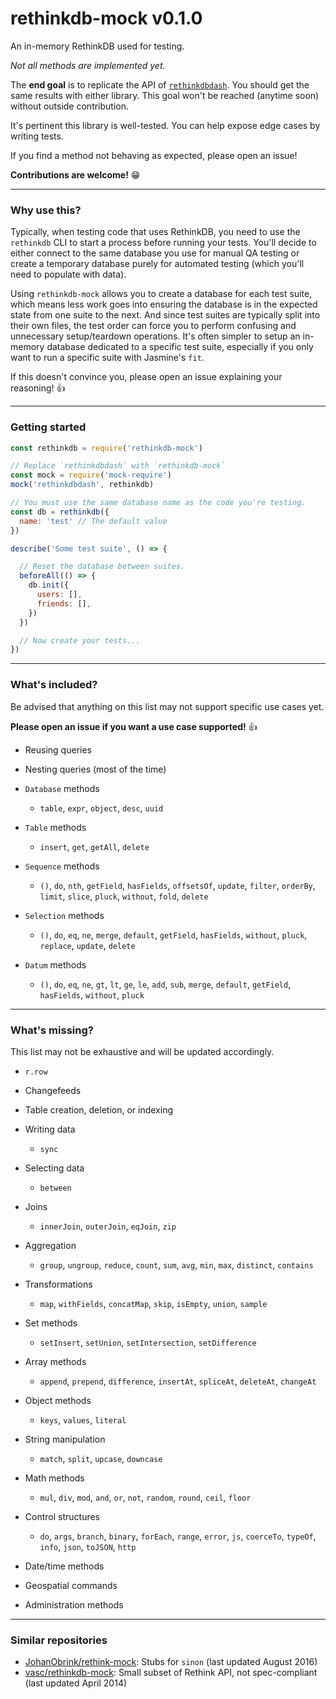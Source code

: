 
# rethinkdb-mock v0.1.0

An in-memory RethinkDB used for testing.

*Not all methods are implemented yet.*

The **end goal** is to replicate the API of [`rethinkdbdash`](https://github.com/neumino/rethinkdbdash).
You should get the same results with either library.
This goal won't be reached (anytime soon) without outside contribution.

It's pertinent this library is well-tested.
You can help expose edge cases by writing tests.

If you find a method not behaving as expected, please open an issue!

**Contributions are welcome!** :grin:

---

### Why use this?

Typically, when testing code that uses RethinkDB, you need to use the `rethinkdb` CLI to start a process
before running your tests. You'll decide to either connect to the same database you use for manual QA testing
or create a temporary database purely for automated testing (which you'll need to populate with data).

Using `rethinkdb-mock` allows you to create a database for each test suite, which means less
work goes into ensuring the database is in the expected state from one suite to the next.
And since test suites are typically split into their own files, the test order can force you to
perform confusing and unnecessary setup/teardown operations. It's often simpler to setup an
in-memory database dedicated to a specific test suite, especially if you only want to run
a specific suite with Jasmine's `fit`.

If this doesn't convince you, please open an issue explaining your reasoning! :+1:

---

### Getting started

```js
const rethinkdb = require('rethinkdb-mock')

// Replace `rethinkdbdash` with `rethinkdb-mock`
const mock = require('mock-require')
mock('rethinkdbdash', rethinkdb)

// You must use the same database name as the code you're testing.
const db = rethinkdb({
  name: 'test' // The default value
})

describe('Some test suite', () => {

  // Reset the database between suites.
  beforeAll(() => {
    db.init({
      users: [],
      friends: [],
    })
  })

  // Now create your tests...
})
```

---

### What's included?

Be advised that anything on this list may not support specific use cases yet.

**Please open an issue if you want a use case supported!** :+1:

- Reusing queries

- Nesting queries (most of the time)

- `Database` methods
  - `table`, `expr`, `object`, `desc`, `uuid`

- `Table` methods
  - `insert`, `get`, `getAll`, `delete`

- `Sequence` methods
  - `()`, `do`, `nth`, `getField`, `hasFields`, `offsetsOf`, `update`, `filter`, `orderBy`, `limit`, `slice`, `pluck`, `without`, `fold`, `delete`

- `Selection` methods
  - `()`, `do`, `eq`, `ne`, `merge`, `default`, `getField`, `hasFields`, `without`, `pluck`, `replace`, `update`, `delete`

- `Datum` methods
  - `()`, `do`, `eq`, `ne`, `gt`, `lt`, `ge`, `le`, `add`, `sub`, `merge`, `default`, `getField`, `hasFields`, `without`, `pluck`

---

### What's missing?

This list may not be exhaustive and will be updated accordingly.

- `r.row`

- Changefeeds

- Table creation, deletion, or indexing

- Writing data
  - `sync`

- Selecting data
  - `between`

- Joins
  - `innerJoin`, `outerJoin`, `eqJoin`, `zip`

- Aggregation
  - `group`, `ungroup`, `reduce`, `count`, `sum`, `avg`, `min`, `max`, `distinct`, `contains`

- Transformations
  - `map`, `withFields`, `concatMap`, `skip`, `isEmpty`, `union`, `sample`

- Set methods
  - `setInsert`, `setUnion`, `setIntersection`, `setDifference`

- Array methods
  - `append`, `prepend`, `difference`, `insertAt`, `spliceAt`, `deleteAt`, `changeAt`

- Object methods
  - `keys`, `values`, `literal`

- String manipulation
  - `match`, `split`, `upcase`, `downcase`

- Math methods
  - `mul`, `div`, `mod`, `and`, `or`, `not`, `random`, `round`, `ceil`, `floor`

- Control structures
  - `do`, `args`, `branch`, `binary`, `forEach`, `range`, `error`, `js`, `coerceTo`, `typeOf`, `info`, `json`, `toJSON`, `http`

- Date/time methods

- Geospatial commands

- Administration methods

---

### Similar repositories

- [JohanObrink/rethink-mock](https://github.com/JohanObrink/rethink-mock): Stubs for `sinon` (last updated August 2016)
- [vasc/rethinkdb-mock](https://github.com/vasc/rethinkdb-mock): Small subset of Rethink API, not spec-compliant (last updated April 2014)
